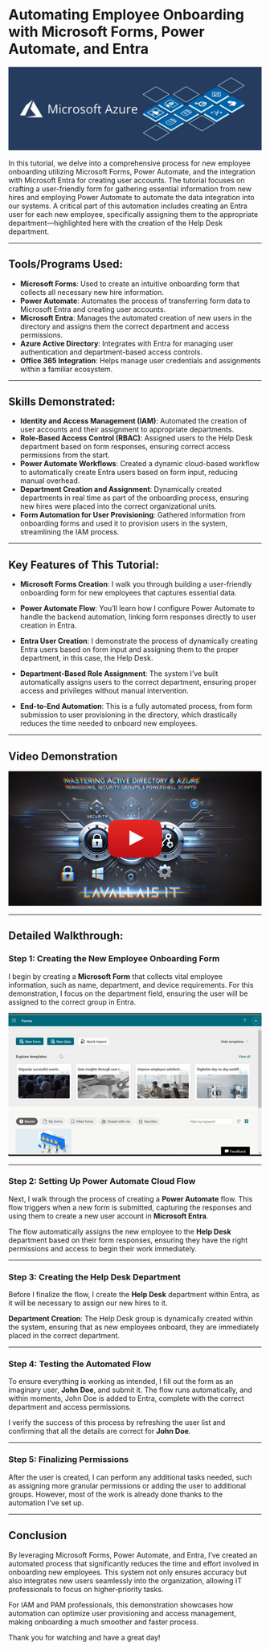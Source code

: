 # Automating Employee Onboarding with Microsoft Forms, Power Automate, and Entra
![Microsoft Azure Banner](https://github.com/KLavallais/KLavallais/blob/assets/Microsoft-Azure-Banner_0002.jpg?raw=true)

In this tutorial, we delve into a comprehensive process for new employee onboarding utilizing Microsoft Forms, Power Automate, and the integration with Microsoft Entra for creating user accounts. The tutorial focuses on crafting a user-friendly form for gathering essential information from new hires and employing Power Automate to automate the data integration into our systems. A critical part of this automation includes creating an Entra user for each new employee, specifically assigning them to the appropriate department—highlighted here with the creation of the Help Desk department.

---

## Tools/Programs Used:
- **Microsoft Forms**: Used to create an intuitive onboarding form that collects all necessary new hire information.
- **Power Automate**: Automates the process of transferring form data to Microsoft Entra and creating user accounts.
- **Microsoft Entra**: Manages the automated creation of new users in the directory and assigns them the correct department and access permissions.
- **Azure Active Directory**: Integrates with Entra for managing user authentication and department-based access controls.
- **Office 365 Integration**: Helps manage user credentials and assignments within a familiar ecosystem.

---

## Skills Demonstrated:
- **Identity and Access Management (IAM)**: Automated the creation of user accounts and their assignment to appropriate departments.
- **Role-Based Access Control (RBAC)**: Assigned users to the Help Desk department based on form responses, ensuring correct access permissions from the start.
- **Power Automate Workflows**: Created a dynamic cloud-based workflow to automatically create Entra users based on form input, reducing manual overhead.
- **Department Creation and Assignment**: Dynamically created departments in real time as part of the onboarding process, ensuring new hires were placed into the correct organizational units.
- **Form Automation for User Provisioning**: Gathered information from onboarding forms and used it to provision users in the system, streamlining the IAM process.

---

## Key Features of This Tutorial:

- **Microsoft Forms Creation**: I walk you through building a user-friendly onboarding form for new employees that captures essential data.
  
- **Power Automate Flow**: You’ll learn how I configure Power Automate to handle the backend automation, linking form responses directly to user creation in Entra.

- **Entra User Creation**: I demonstrate the process of dynamically creating Entra users based on form input and assigning them to the proper department, in this case, the Help Desk.

- **Department-Based Role Assignment**: The system I’ve built automatically assigns users to the correct department, ensuring proper access and privileges without manual intervention.

- **End-to-End Automation**: This is a fully automated process, from form submission to user provisioning in the directory, which drastically reduces the time needed to onboard new employees.

---

## Video Demonstration

[![Watch the video](https://github.com/KLavallais/KLavallais/blob/assets/Permissions%20and%20Security%20Groups%20Azure%20Thumbnail.jpg)](https://youtu.be/4OCqiQdUeMQ)


---

## Detailed Walkthrough:

### Step 1: Creating the New Employee Onboarding Form

I begin by creating a **Microsoft Form** that collects vital employee information, such as name, department, and device requirements. For this demonstration, I focus on the department field, ensuring the user will be assigned to the correct group in Entra. 

![Microsoft Forms Demonstration](https://github.com/KLavallais/KLavallais/blob/assets/Microsoft%20Forms%20Demonstration.gif)

---

### Step 2: Setting Up Power Automate Cloud Flow

Next, I walk through the process of creating a **Power Automate** flow. This flow triggers when a new form is submitted, capturing the responses and using them to create a new user account in **Microsoft Entra**.

The flow automatically assigns the new employee to the **Help Desk** department based on their form responses, ensuring they have the right permissions and access to begin their work immediately.

---

### Step 3: Creating the Help Desk Department

Before I finalize the flow, I create the **Help Desk** department within Entra, as it will be necessary to assign our new hires to it.

**Department Creation**: The Help Desk group is dynamically created within the system, ensuring that as new employees onboard, they are immediately placed in the correct department.

---

### Step 4: Testing the Automated Flow

To ensure everything is working as intended, I fill out the form as an imaginary user, **John Doe**, and submit it. The flow runs automatically, and within moments, John Doe is added to Entra, complete with the correct department and access permissions.

I verify the success of this process by refreshing the user list and confirming that all the details are correct for **John Doe**.

---

### Step 5: Finalizing Permissions

After the user is created, I can perform any additional tasks needed, such as assigning more granular permissions or adding the user to additional groups. However, most of the work is already done thanks to the automation I’ve set up.

---

## Conclusion

By leveraging Microsoft Forms, Power Automate, and Entra, I’ve created an automated process that significantly reduces the time and effort involved in onboarding new employees. This system not only ensures accuracy but also integrates new users seamlessly into the organization, allowing IT professionals to focus on higher-priority tasks.

For IAM and PAM professionals, this demonstration showcases how automation can optimize user provisioning and access management, making onboarding a much smoother and faster process. 

Thank you for watching and have a great day!


